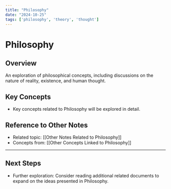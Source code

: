 ```yaml
---
title: "Philosophy"
date: "2024-10-25"
tags: ['philosophy', 'theory', 'thought']
---
```


# Philosophy

## Overview

An exploration of philosophical concepts, including discussions on the nature of reality, existence, and human thought.

## Key Concepts

- Key concepts related to Philosophy will be explored in detail.
  
## Reference to Other Notes

- Related topic: [[Other Notes Related to Philosophy]]
- Concepts from: [[Other Concepts Linked to Philosophy]]
---

## Next Steps

- Further exploration: Consider reading additional related documents to expand on the ideas presented in Philosophy.
